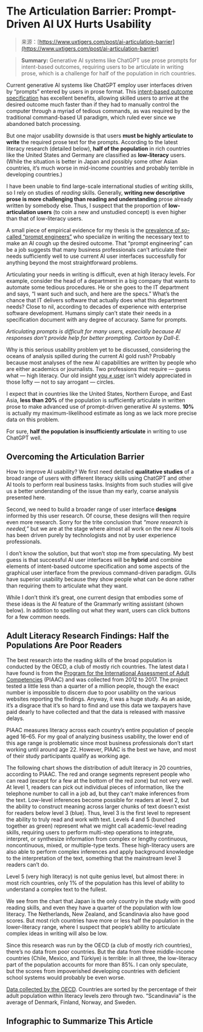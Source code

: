 <!--yml
category: 未分类
date: 2024-05-27 15:20:05
-->

# The Articulation Barrier: Prompt-Driven AI UX Hurts Usability

> 来源：[https://www.uxtigers.com/post/ai-articulation-barrier](https://www.uxtigers.com/post/ai-articulation-barrier)

> **Summary:** Generative AI systems like ChatGPT use prose prompts for intent-based outcomes, requiring users to be articulate in writing prose, which is a challenge for half of the population in rich countries.

Current generative AI systems like ChatGPT employ user interfaces driven by “prompts” entered by users in prose format. This [intent-based outcome specification](https://www.uxtigers.com/post/ai-new-ui-paradigm) has excellent benefits, allowing skilled users to arrive at the desired outcome much faster than if they had to manually control the computer through a myriad of tedious commands, as was required by the traditional command-based UI paradigm, which ruled ever since we abandoned batch processing.

But one major usability downside is that users **must be highly articulate to write** the required prose text for the prompts. According to the latest literacy research (detailed below), **half of the population** in rich countries like the United States and Germany are classified as **low-literacy** users. (While the situation is better in Japan and possibly some other Asian countries, it’s much worse in mid-income countries and probably terrible in developing countries.)

I have been unable to find large-scale international studies of *writing* skills, so I rely on studies of *reading* skills. Generally, **writing new descriptive prose is more challenging than reading and understanding** prose already written by somebody else. Thus, I suspect that the proportion of **low-articulation users** (to coin a new and unstudied concept) is even higher than that of low-literacy users.

A small piece of empirical evidence for my thesis is the [prevalence of so-called “prompt engineers”](https://www.linkedin.com/posts/jakobnielsenphd_chatgpt-can-give-great-answers-but-only-activity-7054113368185442304-x1-0/) who specialize in writing the necessary text to make an AI cough up the desired outcome. That “prompt engineering” can be a job suggests that many business professionals can’t articulate their needs sufficiently well to use current AI user interfaces successfully for anything beyond the most straightforward problems.

Articulating your needs in writing is difficult, even at high literacy levels. For example, consider the head of a department in a big company that wants to automate some tedious procedures. He or she goes to the IT department and says, “I want such and such, and here are the specs.” What’s the chance that IT delivers software that actually does what this department needs? Close to nil, according to decades of experience with enterprise software development. Humans simply can’t state their needs in a specification document with any degree of accuracy. Same for prompts.

*Articulating prompts is difficult for many users, especially because AI responses don’t provide help for better prompting. Cartoon by Dall-E.*

Why is this serious usability problem yet to be discussed, considering the oceans of analysis spilled during the current AI gold rush? Probably because most analyses of the new AI capabilities are written by people who are either academics or journalists. Two professions that require — guess what — high literacy. Our old insight [you ≠ user](https://www.youtube.com/watch?v=-pTc6W1kJOU) isn’t widely appreciated in those lofty — not to say arrogant — circles.

I expect that in countries like the United States, Northern Europe, and East Asia, **less than 20%** of the population is sufficiently articulate in written prose to make advanced use of prompt-driven generative AI systems. **10%** is actually my maximum-likelihood estimate as long as we lack more precise data on this problem.

For sure, **half the population is insufficiently articulate** in writing to use ChatGPT well.

## Overcoming the Articulation Barrier

How to improve AI usability? We first need detailed **qualitative studies** of a broad range of users with different literacy skills using ChatGPT and other AI tools to perform real business tasks. Insights from such studies will give us a better understanding of the issue than my early, coarse analysis presented here.

Second, we need to build a broader range of user interface **designs** informed by this user research. Of course, these designs will then require even more research. Sorry for the trite conclusion that *“more research is needed,”* but we are at the stage where almost all work on the new AI tools has been driven purely by technologists and not by user experience professionals.

I don’t know the solution, but that won’t stop me from speculating. My best guess is that successful AI user interfaces will be **hybrid** and combine elements of intent-based outcome specification and some aspects of the graphical user interface from the previous command-driven paradigm. GUIs have superior usability because they show people what can be done rather than requiring them to articulate what they want.

While I don’t think it’s great, one current design that embodies some of these ideas is the AI feature of the Grammarly writing assistant (shown below). In addition to spelling out what they want, users can click buttons for a few common needs.

## Adult Literacy Research Findings: Half the Populations Are Poor Readers

The best research into the reading skills of the broad population is conducted by the OECD, a club of mostly rich countries. The latest data I have found is from the [Program for the International Assessment of Adult Competencies](https://www.oecd.org/skills/piaac/) (PIAAC) and was collected from 2012 to 2017\. The project tested a little less than a quarter of a million people, though the exact number is impossible to discern due to poor usability on the various websites reporting the findings. Anyway, it was a huge study. As an aside, it’s a disgrace that it’s so hard to find and use this data we taxpayers have paid dearly to have collected and that the data is released with massive delays.

PIAAC measures literacy across each country’s entire population of people aged 16–65\. For my goal of analyzing business usability, the lower end of this age range is problematic since most business professionals don’t start working until around age 22\. However, PIAAC is the best we have, and most of their study participants qualify as working age.

The following chart shows the distribution of adult literacy in 20 countries, according to PIAAC. The red and orange segments represent people who can read (except for a few at the bottom of the red zone) but not very well. At level 1, readers can pick out individual pieces of information, like the telephone number to call in a job ad, but they can’t make inferences from the text. Low-level inferences become possible for readers at level 2, but the ability to construct meaning across larger chunks of text doesn’t exist for readers below level 3 (blue). Thus, level 3 is the first level to represent the ability to truly read and work with text. Levels 4 and 5 (bunched together as green) represent what we might call academic-level reading skills, requiring users to perform multi-step operations to integrate, interpret, or synthesize information from complex or lengthy continuous, noncontinuous, mixed, or multiple-type texts. These high-literacy users are also able to perform complex inferences and apply background knowledge to the interpretation of the text, something that the mainstream level 3 readers can’t do.

Level 5 (very high literacy) is not quite genius level, but almost there: in most rich countries, only 1% of the population has this level of ability to understand a complex text to the fullest.

We see from the chart that Japan is the only country in the study with good reading skills, and even they have a quarter of the population with low literacy. The Netherlands, New Zealand, and Scandinavia also have good scores. But most rich countries have more or less half the population in the lower-literacy range, where I suspect that people’s ability to articulate complex ideas in writing will also be low.

Since this research was run by the OECD (a club of mostly rich countries), there’s no data from poor countries. But the data from three middle-income countries (Chile, Mexico, and Türkiye) is terrible: in all three, the low-literacy part of the population accounts for more than 85%. I can only speculate, but the scores from impoverished developing countries with deficient school systems would probably be even worse.

[Data collected by the OECD](https://nces.ed.gov/surveys/piaac/ideuspiaac/). Countries are sorted by the percentage of their adult population within literacy levels zero through two. “Scandinavia” is the average of Denmark, Finland, Norway, and Sweden.

## Infographic to Summarize This Article